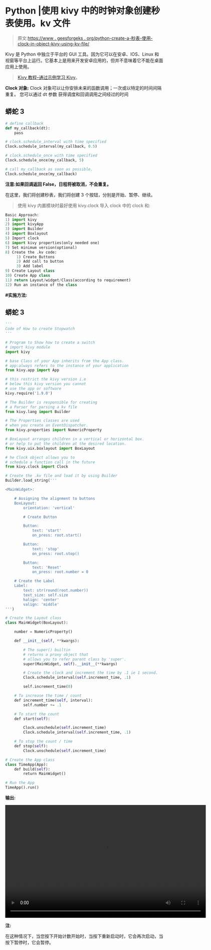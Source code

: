 # Python |使用 kivy 中的时钟对象创建秒表使用。kv 文件

> 原文:[https://www . geesforgeks . org/python-create-a-秒表-使用-clock-in-object-kivy-using-kv-file/](https://www.geeksforgeeks.org/python-create-a-stopwatch-using-clock-object-in-kivy-using-kv-file/)

Kivy 是 Python 中独立于平台的 GUI 工具。因为它可以在安卓、IOS、Linux 和视窗等平台上运行。它基本上是用来开发安卓应用的，但并不意味着它不能在桌面应用上使用。

> [Kivy 教程–通过示例学习 Kivy](https://www.geeksforgeeks.org/kivy-tutorial/)。

**Clock 对象:**
Clock 对象可以让你安排未来的函数调用；一次或以特定的时间间隔重复。
您可以通过 dt 参数
获得调度和回调调用之间经过的时间

## 蟒蛇 3

```py
# define callback
def my_callback(dt):
    pass

# clock.schedule_interval with time specified
Clock.schedule_interval(my_callback, 0.5)

# clock.schedule_once with time specified
Clock.schedule_once(my_callback, 5)

# call my_callback as soon as possible.
Clock.schedule_once(my_callback)
```

**注意:如果回调返回 False，日程将被取消，不会重复。**

在这里，我们将创建秒表，我们将创建 3 个按钮，分别是开始、暂停、继续。

> 使用 kivy 内置模块时最好使用 kivy.clock 导入 clock 中的 clock 和:

```py
Basic Approach:  
1) import kivy
2) import kivyApp
3) import Builder
4) import Boxlayout
5) Import clock
6) import kivy properties(only needed one)
7) Set minimum version(optional)
8) Create the .kv code:
     1) Create Buttons
     2) Add call to button
     3) Add label 
9) Create Layout class
10) Create App class
11) return Layout/widget/Class(according to requirement)
12) Run an instance of the class
```

**#实施方法:**

## 蟒蛇 3

```py
'''
Code of How to create Stopwatch
'''

# Program to Show how to create a switch
# import kivy module   
import kivy 

# base Class of your App inherits from the App class.   
# app:always refers to the instance of your application  
from kivy.app import App

# this restrict the kivy version i.e 
# below this kivy version you cannot 
# use the app or software 
kivy.require('1.9.0')

# The Builder is responsible for creating
# a Parser for parsing a kv file
from kivy.lang import Builder

# The Properties classes are used
# when you create an EventDispatcher.
from kivy.properties import NumericProperty

# BoxLayout arranges children in a vertical or horizontal box.
# or help to put the children at the desired location.
from kivy.uix.boxlayout import BoxLayout

# he Clock object allows you to
# schedule a function call in the future
from kivy.clock import Clock

# Create the .kv file and load it by using Builder
Builder.load_string('''

<MainWidget>:

    # Assigning the alignment to buttons
    BoxLayout:
        orientation: 'vertical'

        # Create Button

        Button:
            text: 'start'
            on_press: root.start()

        Button:
            text: 'stop'
            on_press: root.stop()

        Button:
            text: 'Reset'
            on_press: root.number = 0

    # Create the Label
    Label:
        text: str(round(root.number))
        text_size: self.size
        halign: 'center'
        valign: 'middle'
''')

# Create the Layout class
class MainWidget(BoxLayout):

    number = NumericProperty()

    def __init__(self, **kwargs):

        # The super() builtin
        # returns a proxy object that
        # allows you to refer parent class by 'super'.
        super(MainWidget, self).__init__(**kwargs)

        # Create the clock and increment the time by .1 ie 1 second.
        Clock.schedule_interval(self.increment_time, .1)

        self.increment_time(0)

    # To increase the time / count
    def increment_time(self, interval):
        self.number += .1

    # To start the count
    def start(self):

        Clock.unschedule(self.increment_time)
        Clock.schedule_interval(self.increment_time, .1)

    # To stop the count / time
    def stop(self):
        Clock.unschedule(self.increment_time)

# Create the App class
class TimeApp(App):
    def build(self):
        return MainWidget()

# Run the App
TimeApp().run()
```

**输出:**

<video class="wp-video-shortcode" id="video-346951-1" width="640" height="360" preload="metadata" controls=""><source type="video/mp4" src="https://media.geeksforgeeks.org/wp-content/uploads/20210131141224/FreeOnlineScreenRecorderProject6.mp4?_=1">[https://media.geeksforgeeks.org/wp-content/uploads/20210131141224/FreeOnlineScreenRecorderProject6.mp4](https://media.geeksforgeeks.org/wp-content/uploads/20210131141224/FreeOnlineScreenRecorderProject6.mp4)</video>

**注:**

在这种情况下，当您按下开始计数开始时，当按下重新启动时，它会再次启动，当按下暂停时，它会暂停。